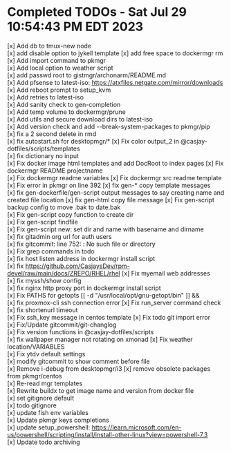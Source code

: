 # Completed TODOs  -  Sat Jul 29 10:54:43 PM EDT 2023

[x] Add db to tmux-new node  
[x] add disable option to jykell template
[x] add free space to dockermgr rm  
[x] Add import command to pkmgr  
[x] Add local option to weather script  
[x] add passwd root to gistmgr/archonarm/README.md  
[x] Add pfsense to latest-iso: https://atxfiles.netgate.com/mirror/downloads  
[x] Add reboot prompt to setup_kvm  
[x] Add retries to latest-iso  
[x] Add sanity check to gen-completion  
[x] Add temp volume to dockermgr/prune  
[x] Add utils and secure download dirs to latest-iso  
[x] Add version check and add --break-system-packages to pkmgr/pip  
[x] fix a 2 second delete in rmd  
[x] fix autostart.sh for desktopmgr/*
[x] Fix color output_2 in @casjay-dotfiles/scripts/templates  
[x] fix dictionary no input  
[x] Fix docker image html templates and add DocRoot to index pages
[x] Fix dockermgr README projectname  
[x] Fix dockermgr readme variables
[x] Fix dockermgr src readme template
[x] Fix error in pkmgr on line 392
[x] fix gen-* copy template messages  
[x] fix gen-dockerfile/gen-script output messages to say creating name and created file location
[x] fix gen-html copy file message
[x] Fix gen-script backup config to move .bak to date.bak  
[x] Fix gen-script copy function to create dir  
[x] Fix gen-script findfile  
[x] Fix gen-script new: set dir and name with basename and dirname  
[x] fix gitadmin org url for auth users  
[x] fix gitcommit: line 752: : No such file or directory  
[x] Fix grep commands in todo  
[x] fix host listen address in dockermgr install script   
[x] fix https://github.com/CasjaysDev/rpm-devel/raw/main/docs/ZREPO/RHEL/rhel
[x] Fix myemail web addresses  
[x] fix myssh/show config  
[x] fix nginx http proxy port in dockermgr install script  
[x] Fix PATHS for getopts [[ -d "/usr/local/opt/gnu-getopt/bin" ]] &&  
[x] fix proxmox-cli ssh connection error
[x] Fix run_server command check  
[x] fix shortenurl timeout  
[x] Fix ssh_key message in centos template
[x] Fix todo git import error  
[x] Fix/Update gitcommit/git-changlog  
[x] Fix version functions in @casjay-dotfiles/scripts  
[x] fix wallpaper manager not rotating on xmonad
[x] Fix weather location/VARIABLES  
[x] Fix ytdv default settings  
[x] modify gitcommit to show comment before file  
[x] Remove i-debug from desktopmgr/i3
[x] remove obsolete packages from pkmgr/centos  
[x] Re-read mgr templates  
[x] Rewrite buildx to get image name and version from docker file  
[x] set gitignore default  
[x] todo gitignore  
[x] update fish env variables  
[x] Update pkmgr keys completions  
[x] update setup_powershell: https://learn.microsoft.com/en-us/powershell/scripting/install/install-other-linux?view=powershell-7.3  
[x] Update todo archiving  
